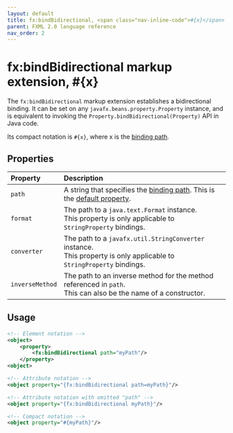 ```yaml
---
layout: default
title: fx:bindBidirectional, <span class="nav-inline-code">#{x}</span>
parent: FXML 2.0 language reference
nav_order: 2
---
```


# fx:bindBidirectional markup extension, #{x}
The `fx:bindBidirectional` markup extension establishes a bidirectional binding. It can be set on any `javafx.beans.property.Property` instance, and is equivalent to invoking the `Property.bindBidirectional(Property)` API in Java code.

Its compact notation is `#{x}`, where <span class="inline-code">x</span> is the [binding path](../binding/binding-path.html).

## Properties

| Property | Description |
|:-|:-|
| `path` | A string that specifies the [binding path](../binding/binding-path.html). This is the [default property](../property-notation.html#default-property). |
| `format` | The path to a `java.text.Format` instance.<br>This property is only applicable to `StringProperty` bindings. |
| `converter` | The path to a `javafx.util.StringConverter` instance.<br>This property is only applicable to `StringProperty` bindings. |
| `inverseMethod` | The path to an inverse method for the method referenced in `path`.<br>This can also be the name of a constructor. |

## Usage

```xml
<!-- Element notation -->
<object>
    <property>
        <fx:bindBidirectional path="myPath"/>
    </property>
<object>

<!-- Attribute notation -->
<object property="{fx:bindBidirectional path=myPath}"/>

<!-- Attribute notation with omitted "path" -->
<object property="{fx:bindBidirectional myPath}"/>

<!-- Compact notation -->
<object property="#{myPath}"/>
```